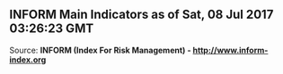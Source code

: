 ## INFORM Main Indicators as of Sat, 08 Jul 2017 03:26:23 GMT

Source: **INFORM (Index For Risk Management) - http://www.inform-index.org**